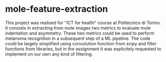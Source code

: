 # mole-feature-extraction
This project was realised for "ICT for health" course at Politecnico di Torino. It consists in extracting from mole images two metrics to evaluate mole indentation and asymmetry. These two metrics could be used to perform melanoma recognition in a subsequent step of a ML pipeline. 
The code could be largely simplified using convolution function from scipy and filter functions from libraries, but in the assignment it was explicitely requested to implement on our own any kind of filtering.

